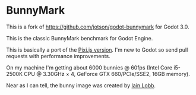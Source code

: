 # BunnyMark

This is a fork of https://github.com/jotson/godot-bunnymark for Godot 3.0.

This is the classic BunnyMark benchmark for Godot Engine.

This is basically a port of the [Pixi.js version](http://www.goodboydigital.com/pixijs/bunnymark/). I'm new to Godot so send pull requests with performance improvements.

On my machine I'm getting about 6000 bunnies @ 60fps (Intel Core i5-2500K CPU @ 3.30GHz × 4, GeForce GTX 660/PCIe/SSE2, 16GB memory).

Near as I can tell, the bunny image was created by [Iain Lobb](http://blog.iainlobb.com/2010/11/display-list-vs-blitting-results.html).
